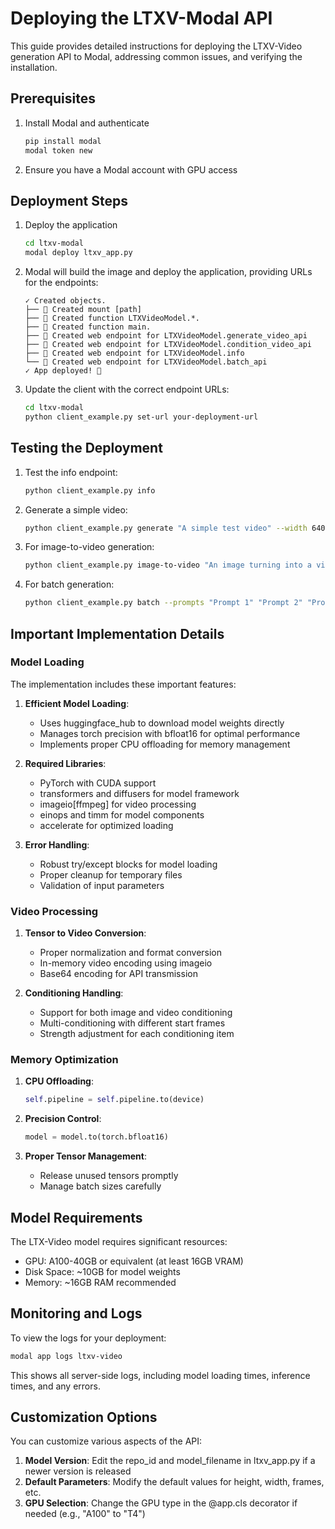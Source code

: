 # Deploying the LTXV-Modal API

This guide provides detailed instructions for deploying the LTXV-Video generation API to Modal, addressing common issues, and verifying the installation.

## Prerequisites

1. Install Modal and authenticate
   ```bash
   pip install modal
   modal token new
   ```

2. Ensure you have a Modal account with GPU access

## Deployment Steps

1. Deploy the application
   ```bash
   cd ltxv-modal
   modal deploy ltxv_app.py
   ```

2. Modal will build the image and deploy the application, providing URLs for the endpoints:
   ```
   ✓ Created objects.
   ├── 🔨 Created mount [path]
   ├── 🔨 Created function LTXVideoModel.*.
   ├── 🔨 Created function main.
   ├── 🔨 Created web endpoint for LTXVideoModel.generate_video_api
   ├── 🔨 Created web endpoint for LTXVideoModel.condition_video_api
   ├── 🔨 Created web endpoint for LTXVideoModel.info
   └── 🔨 Created web endpoint for LTXVideoModel.batch_api
   ✓ App deployed! 🎉
   ```

3. Update the client with the correct endpoint URLs:
   ```bash
   cd ltxv-modal
   python client_example.py set-url your-deployment-url
   ```

## Testing the Deployment

1. Test the info endpoint:
   ```bash
   python client_example.py info
   ```

2. Generate a simple video:
   ```bash
   python client_example.py generate "A simple test video" --width 640 --height 480 --frames 25 --steps 20
   ```

3. For image-to-video generation:
   ```bash
   python client_example.py image-to-video "An image turning into a video" path/to/your/image.jpg
   ```

4. For batch generation:
   ```bash
   python client_example.py batch --prompts "Prompt 1" "Prompt 2" "Prompt 3"
   ```

## Important Implementation Details

### Model Loading

The implementation includes these important features:

1. **Efficient Model Loading**: 
   - Uses huggingface_hub to download model weights directly
   - Manages torch precision with bfloat16 for optimal performance
   - Implements proper CPU offloading for memory management

2. **Required Libraries**:
   - PyTorch with CUDA support
   - transformers and diffusers for model framework
   - imageio[ffmpeg] for video processing
   - einops and timm for model components
   - accelerate for optimized loading

3. **Error Handling**:
   - Robust try/except blocks for model loading
   - Proper cleanup for temporary files
   - Validation of input parameters

### Video Processing

1. **Tensor to Video Conversion**:
   - Proper normalization and format conversion
   - In-memory video encoding using imageio
   - Base64 encoding for API transmission

2. **Conditioning Handling**:
   - Support for both image and video conditioning
   - Multi-conditioning with different start frames
   - Strength adjustment for each conditioning item

### Memory Optimization

1. **CPU Offloading**:
   ```python
   self.pipeline = self.pipeline.to(device)
   ```

2. **Precision Control**:
   ```python
   model = model.to(torch.bfloat16)
   ```

3. **Proper Tensor Management**:
   - Release unused tensors promptly
   - Manage batch sizes carefully

## Model Requirements

The LTX-Video model requires significant resources:

- GPU: A100-40GB or equivalent (at least 16GB VRAM)
- Disk Space: ~10GB for model weights
- Memory: ~16GB RAM recommended

## Monitoring and Logs

To view the logs for your deployment:

```bash
modal app logs ltxv-video
```

This shows all server-side logs, including model loading times, inference times, and any errors.

## Customization Options

You can customize various aspects of the API:

1. **Model Version**: Edit the repo_id and model_filename in ltxv_app.py if a newer version is released
2. **Default Parameters**: Modify the default values for height, width, frames, etc.
3. **GPU Selection**: Change the GPU type in the @app.cls decorator if needed (e.g., "A100" to "T4")
